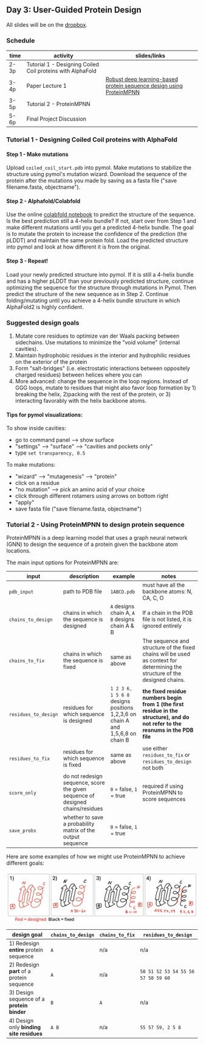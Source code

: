 ## Day 3: User-Guided Protein Design

All slides will be on the [dropbox](https://www.dropbox.com/scl/fo/vuxoqeknepm0tpyx1wcmy/ANFlm2jiOpafGzb12vklr44?rlkey=49zv6kti2tapr0jafcwhdrym6&e=2&dl=0).


### Schedule


| time | activity | slides/links |
|---|---|---|
| 2-3p | Tutorial 1 - Designing Coiled Coil proteins with AlphaFold |  |
| 3-4p | Paper Lecture 1 | [Robust deep learning-based protein sequence design using ProteinMPNN](https://www.science.org/doi/10.1126/science.add2187) |
| 3-5p | Tutorial 2 - ProteinMPNN |  |
| 5-6p | Final Project Discussion |  |



### Tutorial 1 - Designing Coiled Coil proteins with AlphaFold

#### Step 1 - Make mutations
Upload `coiled_coil_start.pdb` into pymol. Make mutations to stabilize the structure using pymol's mutation wizard. Download the sequence of the protein after the mutations you made by saving as a fasta file ("save filename.fasta, objectname").

#### Step 2 - Alphafold/Colabfold
Use the online [colabfold notebook](https://colab.research.google.com/github/sokrypton/ColabFold/blob/main/AlphaFold2.ipynb) to predict the structure of the sequence. Is the best prediction still a 4-helix bundle? If not, start over from Step 1 and make different mutations until you get a predicted 4-helix bundle. The goal is to mutate the protein to increase the confidence of the prediction (the pLDDT) and maintain the same protein fold. Load the predicted structure into pymol and look at how different it is from the original.

#### Step 3 - Repeat! 
Load your newly predicted structure into pymol. If it is still a 4-helix bundle and has a higher pLDDT than your previously predicted structure, continue optimizing the sequence for the structure through mutations in Pymol. Then predict the structure of the new sequence as in Step 2. Continue folding/mutating until you achieve a 4-helix bundle structure in which AlphaFold2 is highly confident.

### Suggested design goals
1. Mutate core residues to optimize van der Waals packing between sidechains. Use mutations to minimize the "void volume" (internal cavities).
2. Maintain hydrophobic residues in the interior and hydrophilic residues on the exterior of the protein
3. Form "salt-bridges" (i.e. electrostatic interactions between oppositely charged residues) between helices where you can
4. More advanced: change the sequence in the loop regions. Instead of GGG loops, mutate to residues that might also favor loop formation by 1) breaking the helix, 2)packing with the rest of the protein, or 3) interacting favorably with the helix backbone atoms.

#### Tips for pymol visualizations:

To show inside cavities:
- go to command panel --> show surface 
- "settings" --> "surface" --> "cavities and pockets only"
- type `set transparency, 0.5`

To make mutations:
- "wizard" --> "mutagenesis" --> "protein"
- click on a residue
- "no mutation" --> pick an amino acid of your choice
- click through different rotamers using arrows on bottom right
- "apply"
- save fasta file ("save filename.fasta, objectname")


### Tutorial 2 - Using ProteinMPNN to design protein sequence

ProteinMPNN is a deep learning model that uses a graph neural network (GNN) to design the sequence of a protein given the backbone atom locations. 

The main input options for ProteinMPNN are:

| input | description | example | notes |
|---|---|---|---|
| `pdb_input` | path to PDB file | `1ABCD.pdb` | must have all the backbone atoms: N, CA, C, O |
| `chains_to_design` | chains in which the sequence is designed | `A` designs chain A, `A B` designs chain A & B | If a chain in the PDB file is not listed, it is ignored entirely |
| `chains_to_fix` | chains in which the sequence is fixed | same as above | The sequence and structure of the fixed chains will be used as context for determining the structure of the designed chains. |
`residues_to_design` | residues for which sequence is designed |  `1 2 3 6, 1 5 6 8` designs positions 1,2,3,6 on chain A and 1,5,6,8 on chain B |  **the fixed residue numbers begin from 1 (the first residue in the structure), and do not refer to the resnums in the PDB file** |
`residues_to_fix` | residues for which sequence is fixed | same as above | use either `residues_to_fix` or `residues_to_design` not both|
`score_only`| do not redesign sequence, score the given sequence of designed chains/residues | `0` = false, `1` = true | required if using ProteinMPNN to score sequences |
`save_probs` |  whether to save a probability matrix of the output sequence | `0` = false, `1` = true | |


Here are some examples of how we might use ProteinMPNN to achieve different goals:

![ProteinMPNN_diagram](https://github.com/jmou2/PaviaProteinDesign/blob/main/03_Wednesday/proteinmpnn_diagram.png?raw=true)

| design goal | `chains_to_design` | `chains_to_fix` | `residues_to_design` | 
|---|---|---|---|
| 1) Redesign **entire** protein sequence | `A` | n/a | n/a | 
| 2) Redesign **part** of a protein sequence | `A` | n/a |`50 51 52 53 54 55 56 57 58 59 60` |
| 3) Design sequence of a **protein binder**| `B` | `A` | n/a | 
| 4) Design only **binding site residues** | `A B` | n/a | `55 57 59, 2 5 8` |
